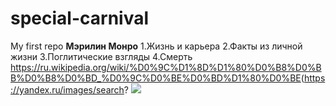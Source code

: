 # special-carnival
My first repo
**Мэрилин Монро**
1.Жизнь и карьера
2.Факты из личной жизни
3.Поглитические взгляды
4.Смерть
<https://ru.wikipedia.org/wiki/%D0%9C%D1%8D%D1%80%D0%B8%D0%BB%D0%B8%D0%BD_%D0%9C%D0%BE%D0%BD%D1%80%D0%BE>(https://yandex.ru/images/search?
![](rpt=simage&noreask=1&source=qa&text=Мэрилин%20Монро&stype=image&lr=193&pos=4&img_url=https%3A%2F%2F7-dney.info%2Fwp-content%2Fuploads%2F2018%2F03%2FMarilyn-monroe-50-2.jpg)

